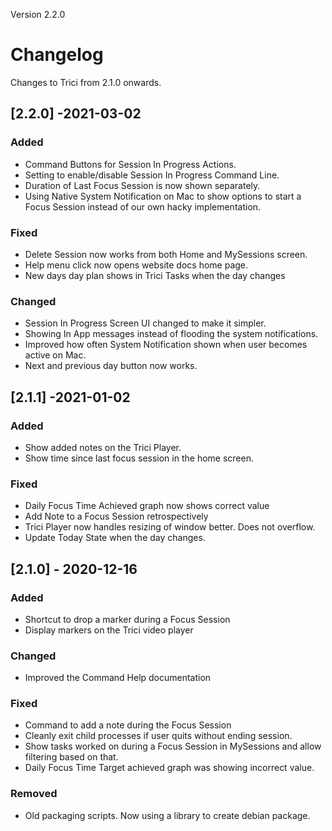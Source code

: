 
Version 2.2.0

# Changelog
Changes to Trici from 2.1.0 onwards.

## [2.2.0] -2021-03-02

### Added
- Command Buttons for Session In Progress Actions.
- Setting to enable/disable Session In Progress Command Line.
- Duration of Last Focus Session is now shown separately.
- Using Native System Notification on Mac to show options to start a Focus Session instead of our own hacky implementation.

### Fixed
- Delete Session now works from both Home and MySessions screen.
- Help menu click now opens website docs home page.
- New days day plan shows in Trici Tasks when the day changes

### Changed

- Session In Progress Screen UI changed to make it simpler.
- Showing In App messages instead of flooding the system notifications.
- Improved how often System Notification shown when user becomes active on Mac.
- Next and previous day button now works.


## [2.1.1] -2021-01-02
### Added
- Show added notes on the Trici Player.
- Show time since last focus session in the home screen.


### Fixed
- Daily Focus Time Achieved graph now shows correct value
- Add Note to  a Focus Session retrospectively
- Trici Player now handles resizing of window better. Does not overflow.
- Update Today State when the day changes.

## [2.1.0] - 2020-12-16
### Added
- Shortcut to drop a marker during a Focus Session
- Display markers on the Trici video player


### Changed
- Improved the Command Help documentation

### Fixed
- Command to add a note during the Focus Session
- Cleanly exit child processes if user quits without ending session.
- Show tasks worked on during a Focus Session in MySessions and allow filtering based on that.
- Daily Focus Time Target achieved graph was showing incorrect value.

### Removed
- Old packaging scripts. Now using a library to create debian package.
